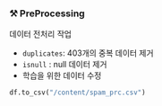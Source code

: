 
### ⚒️ PreProcessing
데이터 전처리 작업
- `duplicates`: 403개의 중복 데이터 제거
- `isnull` : null 데이터 제거
- 학습을 위한 데이터 수정

```py
df.to_csv("/content/spam_prc.csv")
```